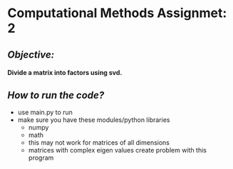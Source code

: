 # **Computational Methods Assignmet: 2**

## *Objective:*
#### Divide a matrix into factors using svd.

## *How to run the code?*
* use main.py to run
* make sure you have these modules/python libraries
	* numpy
	* math
	* this may not work for matrices of all dimensions
	* matrices with complex eigen values create problem with this program

